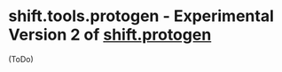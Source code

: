 # shift.tools.protogen - Experimental Version 2 of [shift.protogen](../../protogen/doc/protogen.md)

(ToDo)

